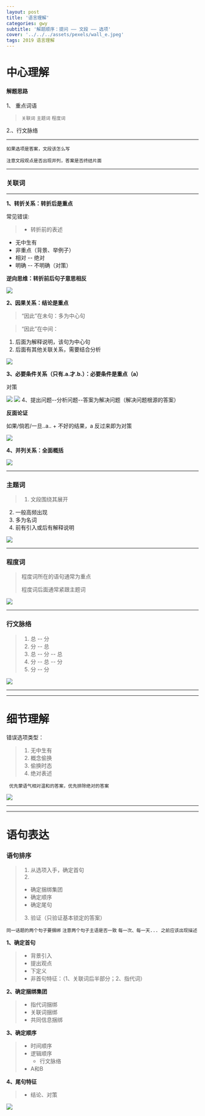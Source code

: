 ```yaml
---
layout: post
title: '语言理解'
categories: gwy
subtitle: '解题顺序：提问 —— 文段 —— 选项'
cover: '../../../assets/pexels/wall_e.jpeg'
tags: 2019 语言理解
---
```

# 中心理解
#### 解题思路
1、 重点词语

> `关联词`
> `主题词`
> `程度词`

2.、行文脉络

---
	
	如果选项是答案，文段该怎么写
	
	注意文段观点是否出现并列，答案是否终结片面
	
---

### 关联词
---
**1、转折关系：转折后是重点**

常见错误:

> * 转折前的表述
* 无中生有
* 非重点（背景、举例子）
* 相对 -- 绝对
* 明确 -- 不明确（对策）

**逆向思维：转折前后句子意思相反**

![](../../../assets/gwy/语言理解1.jpg)

**2、因果关系：结论是重点**

> “因此”在未句：多为中心句

> “因此”在中间：
1. 后面为解释说明，该句为中心句
2. 后面有其他关联关系，需要结合分析

![](../../../assets/gwy/语言理解3.jpg)

**3、必要条件关系（只有.a.才.b.）：必要条件是重点（a）**

对策

![](../../../assets/gwy/语言理解4.jpg)
![](../../../assets/gwy/语言理解5.jpg)
4、提出问题--分析问题--答案为解决问题（解决问题根源的答案）

**反面论证**

如果/倘若/一旦..a.. + 不好的结果，a 反过来即为对策

![](../../../assets/gwy/语言理解6.jpg)

**4、并列关系：全面概括**

![](../../../assets/gwy/语言理解8.jpg)

---

### 主题词
>1. 文段围绕其展开
2. 一般高频出现
3. 多为名词
4. 前有引入或后有解释说明

![](../../../assets/gwy/语言理解2.jpg)

---

### 程度词
> 程度词所在的语句通常为重点
> 
> 程度词后面通常紧跟主题词

![](../../../assets/gwy/语言理解7.jpg)

---

### 行文脉络

> 1. 总 -- 分
> 2. 分 -- 总
> 3. 总 -- 分 -- 总
> 4. 分 -- 总 -- 分
> 5. 分 -- 分

![](../../../assets/gwy/语言理解9.jpg)

---
---

# 细节理解
错误选项类型：
> 1. 无中生有
> 2. 概念偷换
> 3. 偷换时态
> 4. 绝对表述

` 优先蒙语气相对温和的答案，优先排除绝对的答案`

![](../../../assets/gwy/语言理解10.jpg)

---
---

# 语句表达

### 语句排序
> 1. 从选项入手，确定首句
> 2. 
> - 确定捆绑集团
> - 确定顺序
> - 确定尾句
> 3. 验证（只验证基本锁定的答案）

`同一话题的两个句子要捆绑`
`注意两个句子主语是否一致`
`每一次、每一天... 之前应该出现描述`

**1、确定首句**
> - 背景引入
> - 提出观点
> - 下定义
> - 非首句特征：（1、关联词后半部分；2、指代词）

**2、确定捆绑集团**
> - 指代词捆绑
> - 关联词捆绑
> - 共同信息捆绑

**3、确定顺序**
> - 时间顺序
> - 逻辑顺序
> 	- 行文脉络
>  - A和B

**4、尾句特征**
> - 结论、对策

![](../../../assets/gwy/语言理解11.jpg)